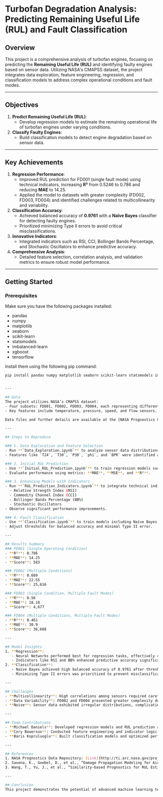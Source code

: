 # Turbofan Degradation Analysis: Predicting Remaining Useful Life (RUL) and Fault Classification

## Overview
This project is a comprehensive analysis of turbofan engines, focusing on predicting the **Remaining Useful Life (RUL)** and identifying faulty engines based on sensor data. Utilizing NASA's CMAPSS dataset, the project integrates data exploration, feature engineering, regression, and classification models to address complex operational conditions and fault modes.

---

## Objectives
1. **Predict Remaining Useful Life (RUL)**:
   - Develop regression models to estimate the remaining operational life of turbofan engines under varying conditions.
2. **Classify Faulty Engines**:
   - Build classification models to detect engine degradation based on sensor data.

---

## Key Achievements
1. **Regression Performance**:
   - Improved RUL prediction for FD001 (single fault mode) using technical indicators, increasing **R²** from 0.5246 to 0.786 and reducing **MAE** to 14.25.
   - Applied the model to datasets with greater complexity (FD002, FD003, FD004) and identified challenges related to multicollinearity and variability.
2. **Classification Accuracy**:
   - Achieved balanced accuracy of **0.9761** with a **Naïve Bayes** classifier for detecting faulty engines.
   - Prioritized minimizing Type II errors to avoid critical misclassifications.
3. **Innovative Indicators**:
   - Integrated indicators such as RSI, CCI, Bollinger Bands Percentage, and Stochastic Oscillators to enhance predictive accuracy.
4. **Comprehensive Analysis**:
   - Detailed feature selection, correlation analysis, and validation metrics to ensure robust model performance.

---

## Getting Started

### Prerequisites
Make sure you have the following packages installed:
- pandas
- numpy
- matplotlib
- seaborn
- scikit-learn
- statsmodels
- imbalanced-learn
- xgboost
- tensorflow

Install them using the following pip command:
```sh
pip install pandas numpy matplotlib seaborn scikit-learn statsmodels imbalanced-learn xgboost tensorflow


---

## Data
The project utilizes NASA’s CMAPSS dataset:
- Four subsets: FD001, FD002, FD003, FD004, each representing different operational conditions and fault modes.
- Key features include temperature, pressure, speed, and flow sensors.

Data files and further details are available at the [NASA Prognostics Center of Excellence Data Repository](http://ti.arc.nasa.gov/projects/data_prognostics).

---

## Steps to Reproduce

### 1. Data Exploration and Feature Selection
- Run **`Data_Exploration.ipynb`** to analyze sensor data distributions, generate correlation heatmaps, and conduct VIF analysis.
- Features like `T24`, `T30`, `P30`, `phi`, and `BPR` were identified as critical for RUL predictions.

### 2. Initial RUL Prediction
- Use **`Initial_RUL_Prediction.ipynb`** to train regression models such as Ridge, Lasso, Neural Network, and XGBoost.
- Evaluate performance using metrics: **MAE**, **MSE**, and **R²**.

### 3. Enhancing Models with Indicators
- Run **`RUL_Prediction_Indicators.ipynb`** to integrate technical indicators:
  - Relative Strength Index (RSI)
  - Commodity Channel Index (CCI)
  - Bollinger Bands Percentage (BB%)
  - Stochastic Oscillators
- Observe significant performance improvements.

### 4. Fault Classification
- Use **`Classification.ipynb`** to train models including Naïve Bayes, QDA, and Random Forest.
- Adjust thresholds for balanced accuracy and minimal Type II error.

---

## Results Summary
### FD001 (Single Operating Condition)
- **R²**: 0.786  
- **MAE**: 14.25  
- **Score**: 583  

### FD002 (Multiple Conditions)
- **R²**: 0.689  
- **MAE**: 22.55  
- **Score**: 25,616  

### FD003 (Single Condition, Multiple Fault Modes)
- **R²**: 0.56  
- **MAE**: 18.18  
- **Score**: 4,677  

### FD004 (Multiple Conditions, Multiple Fault Modes)
- **R²**: 0.461  
- **MAE**: 30.9  
- **Score**: 36,608  

---

## Model Insights
1. **Regression**:
   - Neural Networks performed best for regression tasks, effectively capturing non-linear relationships.
   - Indicators like RSI and BB% enhanced predictive accuracy significantly.
2. **Classification**:
   - Naïve Bayes achieved high balanced accuracy of 0.9761 after threshold optimization.
   - Minimizing Type II errors was prioritized to prevent misclassification of faulty engines.

---

## Challenges
- **Multicollinearity**: High correlations among sensors required careful feature selection.
- **Data Variability**: FD002 and FD004 presented greater complexity due to multiple operating conditions and fault modes.
- **Noise**: Sensor data exhibited irregular distributions, complicating predictions.

---

## Team Contributions
- **Michael Daniels**: Developed regression models and RUL prediction analysis.
- **Cory Bowersox**: Conducted feature engineering and indicator logic implementation.
- **Baris Kopruluoglu**: Built classification models and optimized performance metrics.

---

## References
1. NASA Prognostics Data Repository: [Link](http://ti.arc.nasa.gov/projects/data_prognostics)
2. Saxena, K., Goebel, D., et al., “Damage Propagation Modeling for Aircraft Engines.”
3. Wang, T., Yu, J., et al., “Similarity-based Prognostics for RUL Estimation.”

---

## Conclusion
This project demonstrates the potential of advanced machine learning techniques in predictive maintenance for turbofan engines. By incorporating technical indicators and addressing challenges like multicollinearity and noise, the team achieved robust results for RUL prediction and fault classification. These insights pave the way for more reliable and efficient maintenance models, enhancing aviation safety and operational efficiency.
